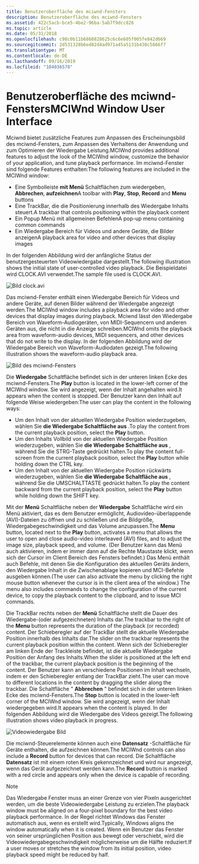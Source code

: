 ```yaml
---
title: Benutzeroberfläche des mciwnd-Fensters
description: Benutzeroberfläche des mciwnd-Fensters
ms.assetid: 422c5acb-bce5-4be2-96ba-5ab7f9dcc826
ms.topic: article
ms.date: 05/31/2018
ms.openlocfilehash: c98c0b11b6868828625c6c6e605f005fe842d669
ms.sourcegitcommit: 2d531328b6ed82d4ad971a45a5131b430c5866f7
ms.translationtype: MT
ms.contentlocale: de-DE
ms.lasthandoff: 09/16/2019
ms.locfileid: "104036578"
---
```

# <a name="mciwnd-window-user-interface"></a><span data-ttu-id="f4844-103">Benutzeroberfläche des mciwnd-Fensters</span><span class="sxs-lookup"><span data-stu-id="f4844-103">MCIWnd Window User Interface</span></span>

<span data-ttu-id="f4844-104">Mciwnd bietet zusätzliche Features zum Anpassen des Erscheinungsbild des mciwnd-Fensters, zum Anpassen des Verhaltens der Anwendung und zum Optimieren der Wiedergabe Leistung.</span><span class="sxs-lookup"><span data-stu-id="f4844-104">MCIWnd provides additional features to adjust the look of the MCIWnd window, customize the behavior of your application, and tune playback performance.</span></span> <span data-ttu-id="f4844-105">Im mciwnd-Fenster sind folgende Features enthalten:</span><span class="sxs-lookup"><span data-stu-id="f4844-105">The following features are included in the MCIWnd window:</span></span>

-   <span data-ttu-id="f4844-106">Eine Symbolleiste **mit** **Menü** Schaltflächen zum wiedergeben, **Abbrechen**, **aufzeichnen**</span><span class="sxs-lookup"><span data-stu-id="f4844-106">A toolbar with **Play**, **Stop**, **Record** and **Menu** buttons</span></span>
-   <span data-ttu-id="f4844-107">Eine TrackBar, die die Positionierung innerhalb des Wiedergabe Inhalts steuert.</span><span class="sxs-lookup"><span data-stu-id="f4844-107">A trackbar that controls positioning within the playback content</span></span>
-   <span data-ttu-id="f4844-108">Ein Popup Menü mit allgemeinen Befehlen</span><span class="sxs-lookup"><span data-stu-id="f4844-108">A pop-up menu containing common commands</span></span>
-   <span data-ttu-id="f4844-109">Ein Wiedergabe Bereich für Videos und andere Geräte, die Bilder anzeigen</span><span class="sxs-lookup"><span data-stu-id="f4844-109">A playback area for video and other devices that display images</span></span>

<span data-ttu-id="f4844-110">In der folgenden Abbildung wird der anfängliche Status der benutzergesteuerten Videowiedergabe dargestellt.</span><span class="sxs-lookup"><span data-stu-id="f4844-110">The following illustration shows the initial state of user-controlled video playback.</span></span> <span data-ttu-id="f4844-111">Die Beispieldatei wird CLOCK.AVI verwendet.</span><span class="sxs-lookup"><span data-stu-id="f4844-111">The sample file used is CLOCK.AVI.</span></span>

![Bild clock.avi](images/mciwnd1.gif)

<span data-ttu-id="f4844-113">Das mciwnd-Fenster enthält einen Wiedergabe Bereich für Videos und andere Geräte, auf denen Bilder während der Wiedergabe angezeigt werden.</span><span class="sxs-lookup"><span data-stu-id="f4844-113">The MCIWnd window includes a playback area for video and other devices that display images during playback.</span></span> <span data-ttu-id="f4844-114">Mciwnd lässt den Wiedergabe Bereich von Waveform-Audiogeräten, von MIDI-Sequencern und anderen Geräten aus, die nicht in die Anzeige schreiben.</span><span class="sxs-lookup"><span data-stu-id="f4844-114">MCIWnd omits the playback area from waveform-audio devices, MIDI sequencers, and other devices that do not write to the display.</span></span> <span data-ttu-id="f4844-115">In der folgenden Abbildung wird der Wiedergabe Bereich von Waveform-Audiodaten gezeigt.</span><span class="sxs-lookup"><span data-stu-id="f4844-115">The following illustration shows the waveform-audio playback area.</span></span>

![Bild des mciwnd-Fensters](images/mciwnd4.gif)

<span data-ttu-id="f4844-117">Die **Wiedergabe** Schaltfläche befindet sich in der unteren linken Ecke des mciwnd-Fensters.</span><span class="sxs-lookup"><span data-stu-id="f4844-117">The **Play** button is located in the lower-left corner of the MCIWnd window.</span></span> <span data-ttu-id="f4844-118">Sie wird angezeigt, wenn der Inhalt angehalten wird.</span><span class="sxs-lookup"><span data-stu-id="f4844-118">It appears when the content is stopped.</span></span> <span data-ttu-id="f4844-119">Der Benutzer kann den Inhalt auf folgende Weise wiedergeben:</span><span class="sxs-lookup"><span data-stu-id="f4844-119">The user can play the content in the following ways:</span></span>

-   <span data-ttu-id="f4844-120">Um den Inhalt von der aktuellen Wiedergabe Position wiederzugeben, wählen Sie **die Wiedergabe Schaltfläche aus** .</span><span class="sxs-lookup"><span data-stu-id="f4844-120">To play the content from the current playback position, select the **Play** button.</span></span>
-   <span data-ttu-id="f4844-121">Um den Inhalts Vollbild von der aktuellen Wiedergabe Position wiederzugeben, wählen Sie **die Wiedergabe Schaltfläche aus** , während Sie die STRG-Taste gedrückt halten.</span><span class="sxs-lookup"><span data-stu-id="f4844-121">To play the content full-screen from the current playback position, select the **Play** button while holding down the CTRL key.</span></span>
-   <span data-ttu-id="f4844-122">Um den Inhalt von der aktuellen Wiedergabe Position rückwärts wiederzugeben, wählen Sie **die Wiedergabe Schaltfläche aus** , während Sie die UMSCHALTTASTE gedrückt halten.</span><span class="sxs-lookup"><span data-stu-id="f4844-122">To play the content backward from the current playback position, select the **Play** button while holding down the SHIFT key.</span></span>

<span data-ttu-id="f4844-123">Mit der **Menü** Schaltfläche neben der **Wiedergabe** Schaltfläche wird ein Menü aktiviert, das es dem Benutzer ermöglicht, Audiovideo-überlappende (AVI)-Dateien zu öffnen und zu schließen und die Bildgröße, Wiedergabegeschwindigkeit und das Volume anzupassen.</span><span class="sxs-lookup"><span data-stu-id="f4844-123">The **Menu** button, located next to the **Play** button, activates a menu that allows the user to open and close audio-video interleaved (AVI) files, and to adjust the image size, playback speed, and volume.</span></span> <span data-ttu-id="f4844-124">(Der Benutzer kann das Menü auch aktivieren, indem er immer dann auf die Rechte Maustaste klickt, wenn sich der Cursor im Client Bereich des Fensters befindet.) Das Menü enthält auch Befehle, mit denen Sie die Konfiguration des aktuellen Geräts ändern, den Wiedergabe Inhalt in die Zwischenablage kopieren und MCI-Befehle ausgeben können.</span><span class="sxs-lookup"><span data-stu-id="f4844-124">(The user can also activate the menu by clicking the right mouse button whenever the cursor is in the client area of the window.) The menu also includes commands to change the configuration of the current device, to copy the playback content to the clipboard, and to issue MCI commands.</span></span>

<span data-ttu-id="f4844-125">Die TrackBar rechts neben der **Menü** Schaltfläche stellt die Dauer des Wiedergabe-(oder aufgezeichneten) Inhalts dar.</span><span class="sxs-lookup"><span data-stu-id="f4844-125">The trackbar to the right of the **Menu** button represents the duration of the playback (or recorded) content.</span></span> <span data-ttu-id="f4844-126">Der Schieberegler auf der TrackBar stellt die aktuelle Wiedergabe Position innerhalb des Inhalts dar.</span><span class="sxs-lookup"><span data-stu-id="f4844-126">The slider on the trackbar represents the current playback position within the content.</span></span> <span data-ttu-id="f4844-127">Wenn sich der Schieberegler am linken Ende der Trackleiste befindet, ist die aktuelle Wiedergabe Position der Anfang des Inhalts.</span><span class="sxs-lookup"><span data-stu-id="f4844-127">When the slider is positioned at the left end of the trackbar, the current playback position is the beginning of the content.</span></span> <span data-ttu-id="f4844-128">Der Benutzer kann an verschiedene Positionen im Inhalt wechseln, indem er den Schieberegler entlang der TrackBar zieht.</span><span class="sxs-lookup"><span data-stu-id="f4844-128">The user can move to different locations in the content by dragging the slider along the trackbar.</span></span> <span data-ttu-id="f4844-129">Die Schaltfläche " **Abbrechen** " befindet sich in der unteren linken Ecke des mciwnd-Fensters.</span><span class="sxs-lookup"><span data-stu-id="f4844-129">The **Stop** button is located in the lower-left corner of the MCIWnd window.</span></span> <span data-ttu-id="f4844-130">Sie wird angezeigt, wenn der Inhalt wiedergegeben wird.</span><span class="sxs-lookup"><span data-stu-id="f4844-130">It appears when the content is played.</span></span> <span data-ttu-id="f4844-131">In der folgenden Abbildung wird die Wiedergabe des Videos gezeigt.</span><span class="sxs-lookup"><span data-stu-id="f4844-131">The following illustration shows video playback in progress.</span></span>

![Videowiedergabe Bild](images/mciwnd2.gif)

<span data-ttu-id="f4844-133">Die mciwnd-Steuerelemente können auch eine **Datensatz** -Schaltfläche für Geräte enthalten, die aufzeichnen können.</span><span class="sxs-lookup"><span data-stu-id="f4844-133">The MCIWnd controls can also include a **Record** button for devices that can record.</span></span> <span data-ttu-id="f4844-134">Die Schaltfläche **Datensatz** ist mit einem roten Kreis gekennzeichnet und wird nur angezeigt, wenn das Gerät aufgezeichnet werden kann.</span><span class="sxs-lookup"><span data-stu-id="f4844-134">The **Record** button is marked with a red circle and appears only when the device is capable of recording.</span></span>

> [!Note]  
> <span data-ttu-id="f4844-135">Das Wiedergabe Fenster muss an einer Grenze von vier Pixeln ausgerichtet werden, um die beste Videowiedergabe Leistung zu erzielen.</span><span class="sxs-lookup"><span data-stu-id="f4844-135">The playback window must be aligned on a four-pixel boundary for the best video playback performance.</span></span> <span data-ttu-id="f4844-136">In der Regel richtet Windows das Fenster automatisch aus, wenn es erstellt wird.</span><span class="sxs-lookup"><span data-stu-id="f4844-136">Typically, Windows aligns the window automatically when it is created.</span></span> <span data-ttu-id="f4844-137">Wenn ein Benutzer das Fenster von seiner ursprünglichen Position aus bewegt oder verschiebt, wird die Videowiedergabegeschwindigkeit möglicherweise um die Hälfte reduziert.</span><span class="sxs-lookup"><span data-stu-id="f4844-137">If a user moves or stretches the window from its initial position, video playback speed might be reduced by half.</span></span>

 

 

 




